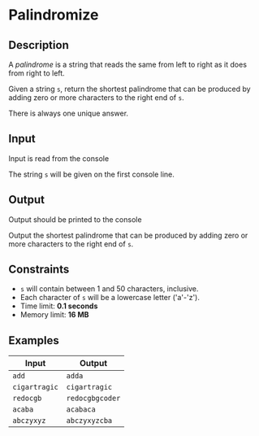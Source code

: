 # Palindromize

## Description
A *palindrome* is a string that reads the same from left to right as it does from right to left.

Given a string `s`, return the shortest palindrome that can be produced by adding zero or more characters to the right end of `s`.

There is always one unique answer.

## Input
Input is read from the console

The string `s` will be given on the first console line.

## Output
Output should be printed to the console

Output the shortest palindrome that can be produced by adding zero or more characters to the right end of `s`.

## Constraints
* `s` will contain between 1 and 50 characters, inclusive.
* Each character of `s` will be a lowercase letter ('a'-'z').
* Time limit: **0.1 seconds**
* Memory limit: **16 MB**

## Examples

| Input         | Output          |
| ------------- | --------------- |
| `add`         | `adda`          |
| `cigartragic` | `cigartragic`   |
| `redocgb`     | `redocgbgcoder` |
| `acaba`       | `acabaca`       |
| `abczyxyz`    | `abczyxyzcba`   |
